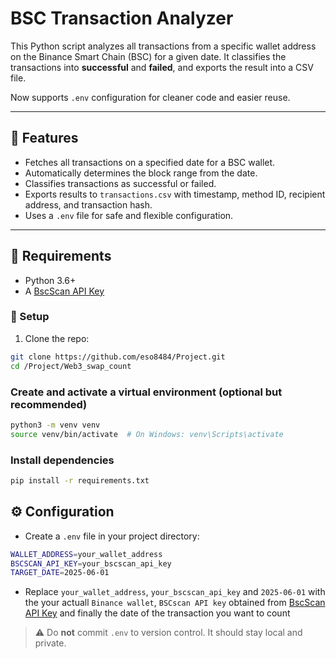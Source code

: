 # BSC Transaction Analyzer

This Python script analyzes all transactions from a specific wallet address on the Binance Smart Chain (BSC) for a given date. It classifies the transactions into **successful** and **failed**, and exports the result into a CSV file.

Now supports `.env` configuration for cleaner code and easier reuse.

---

## 📌 Features

- Fetches all transactions on a specified date for a BSC wallet.
- Automatically determines the block range from the date.
- Classifies transactions as successful or failed.
- Exports results to `transactions.csv` with timestamp, method ID, recipient address, and transaction hash.
- Uses a `.env` file for safe and flexible configuration.

---

## 🚀 Requirements

- Python 3.6+
- A [BscScan API Key](https://bscscan.com/myapikey)


### 🔧 Setup

1. Clone the repo:

```bash
git clone https://github.com/eso8484/Project.git
cd /Project/Web3_swap_count
```

### Create and activate a virtual environment (optional but recommended)

```bash
python3 -m venv venv
source venv/bin/activate  # On Windows: venv\Scripts\activate
```
### Install dependencies

```bash
pip install -r requirements.txt
```

## ⚙️ Configuration

- Create a `.env` file in your project directory:

```bash
WALLET_ADDRESS=your_wallet_address
BSCSCAN_API_KEY=your_bscscan_api_key
TARGET_DATE=2025-06-01
```
- Replace `your_wallet_address`, `your_bscscan_api_key` and `2025-06-01` with the your actuall `Binance wallet`, `BSCscan API key` obtained from [BscScan API Key](#Requirements) and finally the date of the transaction you want to count

> ⚠️ Do **not** commit `.env` to version control. It should stay local and private.


